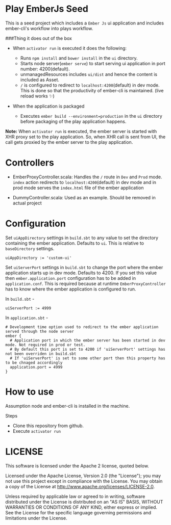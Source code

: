 Play EmberJs Seed
===

This is a seed project which includes a `Ember Js` ui application and includes ember-cli's workflow into plays workflow.

###Thing it does out of the box
* When ```activator run``` is executed it does the following:
    * Runs ```npm install``` and ```bower install``` in the ```ui``` directory.
    * Starts node server(```ember serve```) to start serving ui application in port number: 4200(default).
    * unmanagedResources includes ```ui/dist``` and hence the content is included as Asset.
    * `/` is configured to redirect to ```localhost:4200```(default) in dev mode. This is done so that the productivity of
    ember-cli is maintained. (live reload works :sparkles:)

* When the application is packaged
    * Executes ```ember build --environment=production``` in the ```ui``` directory before packaging of the play application happens.

**Note:** When `activator run` is executed, the ember server is started with XHR proxy set to the play application. So, when XHR
 call is sent from UI, the call gets proxied by the ember server to the play application.

Controllers
===
- EmberProxyController.scala:
  Handles the `/` route in `Dev` and `Prod` mode. `index` action redirects to ```localhost:4200```(default) in dev mode and in prod mode
  serves the `index.html` file of the ember application

- DummyController.scala:
  Used as an example. Should be removed in actual project

Configuration
===

Set `uiAppDirectory` settings in `build.sbt` to any value to set the directory containing the ember application. Defaults to `ui`.
This is relative to `baseDirectory` settings.

```
uiAppDirectory := 'custom-ui'
```

Set `uiServerPort` settings in `build.sbt` to change the port where the ember application starts up in dev mode. Defaults to 4200.
If you set this value then `ember.application.port` configuration has to be added in `application.conf`. This is required because at
runtime `EmberProxyController` has to know where the ember application is configured to run.

In `build.sbt` -
```
uiServerPort := 4999
```

In `application.sbt` -
```
# Development time option used to redirect to the ember application served through the node server
ember {
  # Application port in which the ember server has been started in dev mode. Not required in prod or test.
  # By default this port is set to 4200 if 'uiServerPort' settings has not been overriden in build.sbt
  # If 'uiServerPort' is set to some other port then this property has to be chnaged accordingly
  application.port = 4999
}
```

How to use
===
Assumption node and ember-cli is installed in the machine.

Steps
- Clone this repository from github.
- Execute `activator run`

LICENSE
===
This software is licensed under the Apache 2 license, quoted below.

Licensed under the Apache License, Version 2.0 (the "License"); you may not use this project except in compliance with
the License. You may obtain a copy of the License at http://www.apache.org/licenses/LICENSE-2.0.

Unless required by applicable law or agreed to in writing, software distributed under the License is distributed on an
"AS IS" BASIS, WITHOUT WARRANTIES OR CONDITIONS OF ANY KIND, either express or implied. See the License for the specific
language governing permissions and limitations under the License.